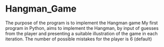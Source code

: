 # Hangman_Game
The purpose of the program is to implement the Hangman game
My first program in Python, aims to implement the Hangman, 
by input of guesses from the player and presenting a suitable illustration of the game in each iteration. 
The number of possible mistakes for the player is 6 (default)
